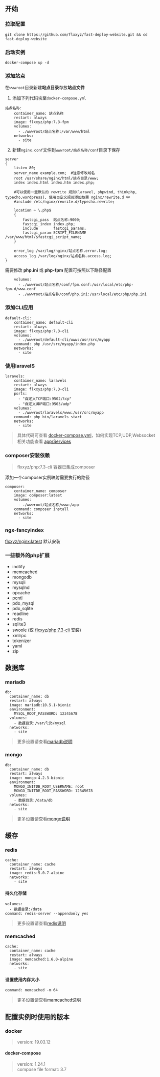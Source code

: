 ## 开始
### 拉取配置
```
git clone https://github.com/flxxyz/fast-deploy-website.git && cd fast-deploy-website
```

### 启动实例
```
docker-compose up -d
```

### 添加站点
在`wwwroot`目录新建**站点目录**存放**站点文件**

1. 添加下列代码块至`docker-compose.yml`
```
站点名称:
    container_name: 站点名称
    restart: always
    image: flxxyz/php:7.3-fpm
    volumes:
      - ./wwwroot/站点名称:/var/www/html
    networks:
      - site
```

2. 新建`nginx.conf`文件到`wwwroot/站点名称/conf`目录下保存
```
server
{
    listen 80;
    server_name example.com;  #注意修改域名
    root /usr/share/nginx/html/站点目录/www;
    index index.html index.htm index.php;

    #可以使用一些默认的 rewrite 规则(laravel, phpwind, thinkphp, typecho,wordpress), 使用自定义规则添加放置 nginx/rewrite.d 中
    #include /etc/nginx/rewrite.d/typecho.rewrite;

    location ~ \.php$
    {
        fastcgi_pass  站点名称:9000;
        fastcgi_index index.php;
        include       fastcgi_params;
        fastcgi_param SCRIPT_FILENAME /var/www/html/$fastcgi_script_name;
    }
           
    error_log /var/log/nginx/站点名称.error.log;
    access_log /var/log/nginx/站点名称.access.log;
}
```

需要修改 **php.ini** 或 **php-fpm** 配置可按照以下路径配置
```
    volumes:
      - ./wwwroot/站点名称/conf/fpm.conf:/usr/local/etc/php-fpm.d/www.conf
      - ./wwwroot/站点名称/conf/php.ini:/usr/local/etc/php/php.ini
```

### 添加CLI应用
```
default-cli:
    container_name: default-cli
    restart: always
    image: flxxyz/php:7.3-cli
    volumes:
      - ./wwwroot/default-cli/www:/usr/src/myapp
    command: php /usr/src/myapp/index.php
    networks:
      - site
```

### 使用laravelS
```
laravels:
    container_name: laravels
    restart: always
    image: flxxyz/php:7.3-cli
    ports:
      - "自定义TCP端口:9502/tcp"
      - "自定义UDP端口:9503/udp"
    volumes:
      - ./wwwroot/laravels/www:/usr/src/myapp
    command: php bin/laravels start
    networks:
      - site
```
> 具体代码可查看 [docker-compose.yml](https://github.com/flxxyz/fast-deploy-website/blob/master/docker-compose.yml)，如何实现TCP,UDP,Websocket相关功能查看 [app/Services](https://github.com/flxxyz/fast-deploy-website/tree/master/wwwroot/laravels/www/app/Services)


### composer安装依赖
> flxxyz/php:7.3-cli 容器已集成composer

添加一个composer实例映射需要执行的路径
```
composer:
    container_name: composer
    image: composer:latest
    volumes:
      - ./wwwroot/站点名称/www:/app
    command: composer install
    networks:
      - site
```

### ngx-fancyindex
[flxxyz/nginx:latest](https://github.com/edogDocker/nginx/blob/master/Dockerfile) 默认安装

### 一些额外的php扩展
- inotify
- memcached
- mongodb
- mysqli
- mysqlnd
- opcache
- pcntl
- pdo_mysql
- pdo_sqlite
- readline
- redis
- sqlite3
- swoole (仅 [flxxyz/php:7.3-cli](https://github.com/edogDocker/php/blob/master/cli/Dockerfile) 安装)
- xmlrpc
- tokenizer
- yaml
- zip

## 数据库
### mariadb
```
db:
  container_name: db
  restart: always
  image: mariadb:10.5.1-bionic
  environment:
    MYSQL_ROOT_PASSWORD: 12345678
  volumes:
    - 数据目录:/var/lib/mysql
  networks:
    - site
```

> 更多设置请查看[mariadb说明](https://hub.docker.com/_/mariadb)

### mongo
```
db:
  container_name: db
  restart: always
  image: mongo:4.2.3-bionic
  environment:
    MONGO_INITDB_ROOT_USERNAME: root
    MONGO_INITDB_ROOT_PASSWORD: 12345678
  volumes:
    - 数据目录:/data/db
  networks:
    - site
```
> 更多设置请查看[mongo说明](https://hub.docker.com/_/mongo)


## 缓存
### redis
```
cache:
  container_name: cache
  restart: always
  image: redis:5.0.7-alpine
  networks:
    - site
```

#### 持久化存储
```
volumes:
  - 数据目录:/data
command: redis-server --appendonly yes
```
> 更多设置请查看[redis说明](https://hub.docker.com/_/redis)

### memcached
```
cache:
  container_name: cache
  restart: always
  image: memcached:1.6.0-alpine
  networks:
    - site
```

#### 设置使用内存大小
```
command: memcached -m 64
```
> 更多设置请查看[mamcached说明](https://hub.docker.com/_/memcached)

## 配置实例时使用的版本
### docker
> version: 19.03.12

#### docker-compose
> version: 1.24.1  
> compose file format: 3.7

